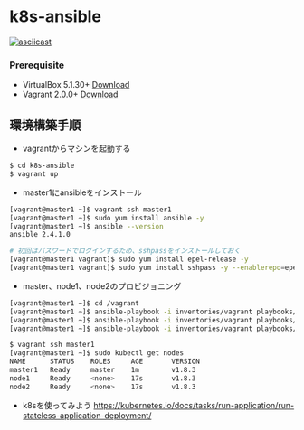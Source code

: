 # k8s-ansible

[![asciicast](https://asciinema.org/a/TLupl3SEE9wJWTvryy3XWCYLr.png)](https://asciinema.org/a/TLupl3SEE9wJWTvryy3XWCYLr)

### Prerequisite

+ VirtualBox 5.1.30+ [Download](https://www.virtualbox.org/wiki/Downloads)
+ Vagrant 2.0.0+ [Download](https://www.vagrantup.com/downloads.html)

## 環境構築手順

- vagrantからマシンを起動する
```bash
$ cd k8s-ansible
$ vagrant up 
```

- master1にansibleをインストール
```bash
[vagrant@master1 ~]$ vagrant ssh master1
[vagrant@master1 ~]$ sudo yum install ansible -y
[vagrant@master1 ~]$ ansible --version
ansible 2.4.1.0

# 初回はパスワードでログインするため、sshpassをインストールしておく
[vagrant@master1 vagrant]$ sudo yum install epel-release -y
[vagrant@master1 vagrant]$ sudo yum install sshpass -y --enablerepo=epel
```
- master、node1、node2のプロビジョニング
```bash
[vagrant@master1 ~]$ cd /vagrant
[vagrant@master1 ~]$ ansible-playbook -i inventories/vagrant playbooks/all.yml
[vagrant@master1 ~]$ ansible-playbook -i inventories/vagrant playbooks/master.yml
[vagrant@master1 ~]$ ansible-playbook -i inventories/vagrant playbooks/node.yml

$ vagrant ssh master1
[vagrant@master1 ~]$ sudo kubectl get nodes
NAME      STATUS    ROLES     AGE       VERSION
master1   Ready     master    1m        v1.8.3
node1     Ready     <none>    17s       v1.8.3
node2     Ready     <none>    17s       v1.8.3
```

- k8sを使ってみよう
https://kubernetes.io/docs/tasks/run-application/run-stateless-application-deployment/
